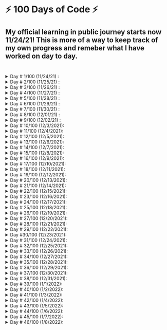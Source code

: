 # ⚡ 100 Days of Code ⚡

## My official learning in public journey starts now 11/24/21! This is more of a way to keep track of my own progress and remeber what I have worked on day to day.<br><br>

<details>
<summary>Day # 1/100 (11/24/21) :</summary>
Thanks to Black Friday, I picked up a TypeScript Udemy course to jump on the TypeScript band waggon. A few things from today's study session:

- Complile your .ts file with `tsc filename.ts`
- Core Types (_Always written in all lowercase_)
  - number (_All numbers, no differentiation between integers or floats_)
  - string (_All text values_)
  - boolean (_Just these two, no "truthy" or falsy" values_)
  - object (_Any JavaScript object, more specific types (type of object) are possible_)
  - Array (_Any JavaScript array, type can be flexible or strict(regarding the element types)_)
  - Tuple (_Added by TypeScript: Fixed-length array_)
  - Enums (_Added by TypeScript: Automatically enumerated global constant identifiers_)
  - Any (_Any kind of value, no specific type assignment_)
- Union Types (_Multiple types separated with a | _)
- Literal Types (_Specific Types, "as-number" or 5.12 _)
- Type Aliases (_Allow you to encode your own custom types_)

  ```javascript
  type ConversionDescriptor = "as-number" | "as-text";
  ```

  you can also do things like:

  ```javascript
  type User = { name: string, age: number };
  const u1: User = { name: "Max", age: 30 }; // this works!
  ```

</details>

<details>

<summary>Day # 2/100 (11/25/21) :</summary>

Happy Thanksgiving everyone!

- `tsc app.ts --watch` (_This will watch for modifications to 'app.ts' and auto compile_)
  <br>

In order for TypeScript to know that you want to watch all .ts files in your entire project you must first run (_only once_):

```sh
tsc --init
```

This will create a `tsconfig.json` file that has all of your necessary TypeScript configuration information inside.  
Once you have done this, you can run  
`tsc --watch`  
without pointing it at a specific file and this will watch all TypeScript files in your project and recompile on change.

To specifically include or exclude a file or files from being compiled in your project, add the following to your tsconfig.json:

```js
...
"exclude": [
  "node_modules" // already excluded by default
],
"include": [
  "fileToInclude.ts",
  "otherFile.ts"
]
```

#### Setting sourceMap to true will give you access to your TypeScript files in the developer console.

</details>

<details>

<summary>Day # 3/100 (11/26/21) :</summary>

### TypeScript / JavaScript

- The "Rest" parameter  
  _allows you to take a varying amount of parameters_

```js
const add = (...numbers: number[]) => {
  return numbers.reduce((curResult, vurValue) => {
    return curResult + curValue;
  }, 0);
};
```

### AWS Developer Assoicate

- IAM (_Identity and Access Management, Global service_)
  - ### Policies
    example below:
  ```json
  {
    "Version": "2021-12-17",
    "Id": "S3-Account-Permissions",
    "Statement": [
      {
        "Sid": "1",
        "Effect": "Allow",
        "Principal": {
          "AWS": [arn:aws:iam::123456789012:root"]
        },
        "Action":[
          "s3:GetObject",
          "s3:PutObject"
        ],
        "Resource":[arn:aws:s3:::mybucket/*"]
      }
    ]
  }
  ```
  - Consists of
    - Version: policy language version, always include "2012-10-17"
    - Id: an identifier for the policy(optional)
    - Statement: one or more individual statements(required)
  - Statements consists of
    - Sid: an identifier for the statement(optional)
    - Effect: whether the statement allows or denies access(Allow,Deny)
    - Principal: account/user/role to which this policy is applied to
    - Action: list of actions this policy allows or denies
    - Resource list of resources to which the actions are applied to
    - Condition: conditions for when this policy is in effect(optional)<br><br>
  - ### MFA(_Multi Factor Authentication_)
    - Password + (device you own) => successful login
  - ### Roles
    - Just like permissions but for Services
  - ### Best Practices
    - Don't use the root account except for AWS account setup
    - One physical user = One AWS user
    - Assign users to groups and assign permissions to those groups
    - Create a strong password policy
    - Use and enforce the use of MFA
    - Create and use Roles for giving permissions to AWS services
    - Use Access Keys for Programmatic Access (CLI/SDK)
    - Audit permissions of your account with the IAM Credentials Report
    - **NEVER** share IAM users & Access Keys

</details>

<details>

<summary>Day # 4/100 (11/27/21) :</summary>

### S.O.L.I.D Design Principles

- Single Responsibility Principle
  - A class should have one and only one reason to change, meaning that a class should have only one job.
- Open/Closed Principle
  - Objects or entities should be open for extension but closed for modification.
    _This means that a class should be extendable without modifying the class itself._
- Liskov Substitution Principle
  - The principle defines that objects of a superclass shall be replaceable with objects of its subclasses without breaking the application. That requires the objects of your subclasses to behave in the same way as the objects of your superclass.
- Interface Segregation Principle
  - A client should never be forced to implement an interface that it doesn’t use, or clients shouldn’t be forced to depend on methods they do not use.
    _the goal of the Interface Segregation Principle is to reduce the side effects and frequency of required changes by splitting the software into multiple, independent parts._
- Dependency Inversion Principle
  - Entities must depend on abstractions, not on concretions. It states that the high-level module must not depend on the low-level module, but they should depend on abstractions.

</details>

<details>

<summary>Day # 5/100 (11/28/21) :</summary>

Today is the first time that I have ever run the command:

```sh
npx create-react-app typescript-flashcards --template typescript
```

Soon after that, I decided to take my own advice and not context switch. Rather than jumping straight into a React project with TypeScript, I decided to just continue along learning all that I can about TypeScript.

**Advanced TypeScript Types**

### Intersection Types

Intersections Types are created with the "&"

```ts
type Admin = {
  name: string;
  privileges: string[];
};

type Employee = {
  name: string;
  startDate;
  Date;
};

type ElevatedEmployee = Admin & Employee;
```

_when 2 union types are used, only the type in common gets used and when an object type is used, the new type is the combination of all properties_

### Type Guards

When you need to type check a union type or other overlapping type, you can can check it with the `typeof` operator or using `in` depending if it is built in type or user created type.

```ts
function move(pet: Fish | Bird) {
  if ("swim" in pet) {
    return pet.swim();
  }
  return pet.fly();
}
```

```ts
function add(num: number | string, num2: number | string) {
  if (typeof num === "string" || typeof num2 === "string") {
    return num.toString() + num2.toString();
  }
  return num + num2;
}
```

### Discriminated Unions

(available with object/interfaces)  
_A common technique for working with unions is to have a single field which uses literal types which you can use to let TypeScript narrow down the possible current type._  
Example:

```ts
interface Bird {
  type: "bird";
  flyingSpeed: number;
}

interface Horse {
  type: "horse";
  runningSpeed: number;
}

type Animal = Bird | Horse;

function moveAnimal(animal: Animal) {
  let speed;
  switch (animal.type) {
    case "bird":
      speed = animal.flyingSpeed;
      break;
    case "horse":
      speed = animal.runningSpeed;
      break;
  }
  console.log("Moving at speed: " + speed);
}

moveAnimal({ type: "bird", flyingSpeed: 10 });
```

### Type Casting

This can be done using "<>" before an element or using "as **\_\_**" after

### Function Overloads

Adding the same function signature above with different parameter types followed by a ";".

### Optional Chaining

Using a ? after an object rather than checking if the object is not null.

```js
console.log(fetchedUserData?.job?.title);
```

### Nullish Coalescing

You can use a "??" to return the right-hand operand when its left-hand operand is null or undefined.

```js
const storedData = userInput ?? "DEFAULT";
//if userInput is null, 'DEFAULT' will be set, if not, userInput will be used.
```

</details>

<details>

<summary>Day # 6/100 (11/29/21) :</summary>

Today we take a look at **Generics**

```ts
//Array Type
const names: Array<string> = ["Travis", "Chris"];

//Promise Type
const promise: Promise<string> = new Promise((resolve, reject) => {
  setTimeout(() => {
    resolve("This is done!");
  }, 2000);
});
```

**Generic Function**

```ts
function merge<T, U>(objA: T, objB: U) {
  return Object.assign(objA, objB);
}

const mergedObj = merge({ name: "Travis" }, { age: 32 });
console.log(mergedObj); // {name: 'Travis', age: 32}
```

This way, when we call this merge function, the type gets passed in and then used below.  
Generic Types/Functions are very powerful.

**Constraints**
Using the "extends" followed by the type after the "T" and "U" in the code snippet above, you can explicitly set the type of the generic.

```ts
function merge<T extends object, U extends object>(objA: T, objB: U) {
  //This will make sure that the items getting passed in have to be an object.
}
```

**The 'keyof' Constraint**

```ts
function extractAndConvert<T extends object, U extends keyof T>(
  obj: T,
  key: U
) {
  return "Value: " + obj[key];
}
extractAndConvert({ name: "Travis" }, "name");
```

TypeScript will make sure that the the second argument is a valid key for the object passed in.

**Decorators**

- Class Decorators
  - A Class Decorator is declared just before a class declaration. The class decorator is applied to the constructor of the class and can be used to observe, modify, or replace a class definition. A class decorator cannot be used in a declaration file, or in any other ambient context (such as on a declare class).The expression for the class decorator will be called as a function at runtime, with the constructor of the decorated class as its only argument.
- Method Decorators
  - A Method Decorator is declared just before a method declaration. The decorator is applied to the Property Descriptor for the method, and can be used to observe, modify, or replace a method definition. A method decorator cannot be used in a declaration file, on an overload, or in any other ambient context (such as in a declare class).
- Accessor Decorators
  - An Accessor Decorator is declared just before an accessor declaration. The accessor decorator is applied to the Property Descriptor for the accessor and can be used to observe, modify, or replace an accessor’s definitions. An accessor decorator cannot be used in a declaration file, or in any other ambient context (such as in a declare class).
- Property Decorators
  - A Property Decorator is declared just before a property declaration. A property decorator cannot be used in a declaration file, or in any other ambient context (such as in a declare class).
- Parameter Decorators
  - A Parameter Decorator is declared just before a parameter declaration. The parameter decorator is applied to the function for a class constructor or method declaration. A parameter decorator cannot be used in a declaration file, an overload, or in any other ambient context (such as in a declare class).

</details>

<details>

<summary>Day # 7/100 (11/30/21) :</summary>

**Drag and Drop in TypeScript**
Started with the basics, setup a form using TS classes and implemented form input validation.

</details>

<details>

<summary>Day # 8/100 (12/01/21) :</summary>
Going through more of a Udemy course today scratching my head because something wasn't working.
Turns out, I didn't run `tsc -w` in my other terminal window. (facepalm)

Spent the rest of the evening working on random interview style alogrithm questions. Fibonacci, FizzBuzz,etc...

</details>

<details>

<summary>Day # 9/100 (12/02/21) :</summary>

I know I'm a big advocate of not "context-hopping" but I have this Vue.js bug that I have to itch. I want to see the similarities between React and Vue.

**What is Vue**  
Vue (pronounced /vjuː/, like view) is a progressive framework for building user interfaces. Unlike other monolithic frameworks, Vue is designed from the ground up to be incrementally adoptable. The core library is focused on the view layer only, and is easy to pick up and integrate with other libraries or existing projects. On the other hand, Vue is also perfectly capable of powering sophisticated Single-Page Applications when used in combination with modern tooling and supporting libraries.

**Let's get started**

```sh
npm install vue
```

**Vue Components are all in 1 file!?**  
One important thing to note is that separation of concerns is not equal to separation of file types. In modern UI development, we have found that instead of dividing the codebase into three huge layers that interweave with one another, it makes much more sense to divide them into loosely-coupled components and compose them. Inside a component, its template, logic and styles are inherently coupled, and collocating them actually makes the component more cohesive and maintainable.

Even if you don’t like the idea of Single-File Components, you can still leverage its hot-reloading and pre-compilation features by separating your JavaScript and CSS into separate files:

```js
<!-- my-component.vue -->
<template>
  <div>This will be pre-compiled</div>
</template>
<script src="./my-component.js"></script>
<style src="./my-component.css"></style>
```

</details>

<details>

<summary>Day # 10/100 (12/3/2021):</summary>

This evening I spent most of my time playing around with Vue.
Learned a bit more about:

- Declarative Rendering `{{message}}`
- Conditionals and Loops `<span v-if="isVisible">Now you see me</span>`
</details>

<details>

<summary>Day # 11/100 (12/4/2021):</summary>

Today I reimplemented my todolist in Vue from scratch.  
I then created a quick Github Profile Display under the todo list using axios to fetch user info from the github API.

</details>

<details>

<summary>Day # 12/100 (12/5/2021):</summary>
Today I decided to bite the bullet and switch over VSCode to use Vim. This should be interesting.

_v-bind_: takes an atribute in which the data will be bound to. _setting the value of an attribute_
_v-on_: takes an argument after the colon which is an event. (_click, mouseEnter, mouseLeave, etc..._)

**Event Modifiers**

- .stop
- .prevent
- .capture
- .self
- .once
- .passive

```html
<!-- the click event's propagation will be stopped -->
<a v-on:click.stop="doThis"></a>

<!-- the submit event will no longer reload the page -->
<form v-on:submit.prevent="onSubmit"></form>

<!-- modifiers can be chained -->
<a v-on:click.stop.prevent="doThat"></a>

<!-- just the modifier -->
<form v-on:submit.prevent></form>

<!-- use capture mode when adding the event listener -->
<!-- i.e. an event targeting an inner element is handled here before being handled by that element -->
<div v-on:click.capture="doThis">...</div>

<!-- only trigger handler if event.target is the element itself -->
<!-- i.e. not from a child element -->
<div v-on:click.self="doThat">...</div>
```

</details>

<details>

<summary>Day # 13/100 (12/6/2021):</summary>

**Today is the day I recreate my flashcards-react-app in Vue**

- Learned the correct way to pass props to a components.
- Installed Cypress for testing and did a ton of reading.
  - Tomorrow I plan on doing a deeper dive on cypress.
  </details>

<details>

<summary>Day # 14/100 (12/7/2021):</summary>

**Methods vs Computed Properties vs Watchers**

**Methods**

- Use with event binding OR data binding.
- Data binding: Method is executed for every "re-render" cycle of the component.
- Use for events or data that really needs to be re-evaluated all of the time.

**Computed Properties**

- Use with data binding.
- Computed properties are only re-evaluated if one of their "used values" changes.
- Use for data that depends on other data.

**Watchers**

- Not used directly in the template.
- Allows you to run any code in reaction to some changed data(e.g. sending an HTTP request etc...)
- Use for any non-data updates you want to make.

- Learned the correct way to pass props to a components.

</details>

<details>

<summary>Day # 15/100 (12/8/2021):</summary>

Today I had this great idea to make a "mini-game" of sorts in Vue.

**GetIntoTech**

- Level up to get hired from the company of your dreams.
  - 2 "health bars"
    - Developer Skills
    - Company Difficulty or possibility to hire or something.
  - 4 buttons
    - Take a Udemy Course
    - Connect to people on LinkedIn
    - Send out an application
    - Grind LeetCode

I was able to get a simple UI fleshed out and some basic functionality setup.

</details>

<details>

<summary>Day # 16/100 (12/9/2021):</summary>

Today I spent most of my time working on the mini-game logic.

- Implemented a stamina meter that decreases continuously.
- Added a sleep function that restores your stamina but puts a freeze on the buttons for 3 seconds.
- Implemented a modal popup if you run out of stamina that resets the game on close.

</details>

<details>

<summary>Day # 17/100 (12/10/2021):</summary>

After listening to a great podcast while sitting in a ton of traffic, I decided to try to put a little more effort towards learning CSS "in-depth." I have never really tried to learn it thoroughly and I'm honestly tired of throwing random properties at an element until it looks close to what I'm looking for. One day I want to know why things are working they way they are and be able to produce pixel perfect layouts given a design.

Therefore, today I have decided to work on a simple FrontEndMentor project and brush up on my CSS skills.

</details>

<details>

<summary>Day # 18/100 (12/11/2021):</summary>
A few random CSS notes.

**Specificity**
Specificity is a weight that is applied to a given CSS declaration, determined by the number of each selector type in the matching selector. When multiple declarations have equal specificity, the last declaration found in the CSS is applied to the element. Specificity only applies when the same element is targeted by multiple declarations. As per CSS rules, directly targeted elements will always take precedence over rules which an element inherits from its ancestor.

**Selector Types**

1. Type selectors (e.g., h1) and pseudo-elements (e.g., ::before).
2. Class selectors (e.g., .example), attributes selectors (e.g., [type="radio"]) and pseudo-classes (e.g., :hover).
3. ID selectors (e.g., #example).

_Universal selector (\*), combinators (+, >, ~, ' ', ||) and negation pseudo-class (:not()) have no effect on specificity. (The selectors declared inside :not() do, however.)_

**Inline styles added to an element (e.g., style="font-weight: bold;") always overwrite any styles in external stylesheets, and thus can be thought of as having the highest specificity.**

**The !important exception ruels of thumb**

- **Always** look for a way to use specificity before even considering !important
- **Only** use !important on page-specific CSS that overrides foreign CSS (from external libraries, like Bootstrap or normalize.css).
- **Never** use !important when you're writing a plugin/mashup.
- **Never** use !important on site-wide CSS.

</details>

<details>

<summary>Day # 19/100 (12/12/2021):</summary>

- How Vue looks under the hood.
- Todo List
- Rabbit DSA with Chris.
- Brain F\*\*\*\* with python and "global" CONSTANTS (first time I wanted to get back into my JavaScript code)

</details>

<details>

<summary>Day # 20/100 (12/13/2021):</summary>

- Todo List ✔✔
- How Vue Updates the DOM ✔✔
- Vue Instance Lifecycle
  - createApp()
  - beforeCreate()
  - created()
  - beforeMount()
  - mounted()
  - DATA CHANGED
    - beforeUpdate()
    - updated()
  - INSTANCE UNMOUNTED
    - beforeUnmount()
    - unmounted()

</details>

<details>

<summary>Day # 21/100 (12/14/2021):</summary>

Started off the evening with a bit more of Vue theory and then jumped into another project, this time a simple portfolio project to practice using components, props, and state management with VueX.

</details>

<details>

<summary>Day # 22/100 (12/15/2021):</summary>

**VueX**

- Commit a Mutation
- Dispatch an action

**Vue Deeper Dive**

- Global vs Local Components
- Scoped Styles
- Slots
  - Named Slots (must name them if more than 1)
  - `<template v-slot:NAMEOFSLOT>`
  - Scoped Slots
  </details>

<details>

<summary>Day # 23/100 (12/16/2021):</summary>

Took it easy today and spent my entire evening messing around on the simple portfolio vue project I started's CSS.

CSS Pros blow me away. Mad props to people who fully understand what is going on under the hood in CSS.

</details>

<details>

<summary>Day # 24/100 (12/17/2021):</summary>

- Simple Vue Portfolio
- VueX
- Looked into a bug in a fellow developers code.

</details>

<details>

<summary>Day # 25/100 (12/18/2021):</summary>

- Purchased domain for future business endevors. ✔
- Start fresh React/Vue project of future business. ✔
- Add all inital components, pages, and packages. ✔

</details>

<details>

<summary>Day # 26/100 (12/19/2021):</summary>

- Added a cool card component to the shop page.
- Looking to get into user login-registration tomorrow.

</details>

<details>

<summary>Day # 27/100 (12/20/2021):</summary>

Continue working on AlawaysZenCeramics.com

Went back to a previous react/redux ecommerce store I build with a Udemy course to refresh my knowledge of Firebase Authenticaiton.

Also broke the website in to a few smaller components.

</details>

<details>

<summary>Day # 28/100 (12/21/2021):</summary>

**AlwaysZenCeramics.com**

- Added Firebase User Auth
- Added a UserContext to be able to access the logged in user info at any time.
- Added a few pictures to the home page.

</details>

<details>

<summary>Day # 29/100 (12/22/2021):</summary>

Today I worked on a take home assessment given to a fellow div.  
Got the Node.js/Express server running with postgreSQL as the database.  
Simple Client was created with Vue.

</details>

<details>

<summary> Day #30/100 (12/23/2021):</summary>

- Finish up the take home assessment.
- Added the addCar functionality.

</details>

<details>

<summary>Day # 31/100 (12/24/2021):</summary>

**Merry Christmas Eve**

</details>

<details>

<summary>Day # 32/100 (12/25/2021):</summary>

**Merry Christmas!**

- going through a mini Vue/Vuex shopping cart blog on digitalocean.

</details>

<details>

<summary>Day # 33/100 (12/26/2021):</summary>

- Finish up the vuex shopping cart project.
- Help user on digitalocean blog with an issue with their code.
  - Realzied their issue was that they were comparing a string to an int. (fixed code below)
  ```
  ... parseInt(req.params.id);
  ```

</details>

<details>

<summary>Day # 34/100 (12/27/2021):</summary>

- Call with David Marshall to help him out with his Vue 2 App.

</details>

<details>

<summary>Day # 35/100 (12/28/2021):</summary>

- Scratch my head dealing with firebase database bugs.

</details>

<details>

<summary>Day # 36/100 (12/29/2021):</summary>

- Going to start a fresh Vue.js project for AlwaysZenCeramics
  - Looking into routing.
  - Going to use Vuex for state management.
  - Firebase for Authentication and storing data.

</details>

<details>

<summary>Day # 37/100 (12/30/2021):</summary>

- Firebase helper methods for adding info to the database completed.
- Need to setup the google auth etc...

</details>

<details>

<summary>Day # 38/100 (12/31/2021):</summary>

- Finished all of the google O-Auth w/ firebase.
  - The user can now login and their name gets displayed as well as a link to logout.

</details>

<details>

<summary>Day # 39/100 (1/1/2022):</summary>

**Happy New Year!**

- Another day working on AlwaysZenCeramics!
- Worked out Firebase bugs and added a card component.

</details>

<details>

<summary>Day # 40/100 (1/2/2022):</summary>

**Always Zen Ceramics**

- Add "add to cart" feature as well as shopping cart & badge icon.

</details>

<details>

<summary>Day # 41/100 (1/3/2022):</summary>

- Added the cartDropdown Component as well as the functionality.
  - Need to work on the styling still.

</details>

<details>

<summary>Day # 42/100 (1/4/2022):</summary>

- Spent the evening working a little bit with styling Always Zen Ceramics.
  - AKA: Took it easy.

</details>

<details>

<summary>Day # 43/100 (1/5/2022):</summary>

**Happy Birthday Mom...**
_Gone but not forgotten_

- Meeting with Josh Medeski to chat about Vim and learn a thing or two.

</details>

<details>

<summary>Day # 44/100 (1/6/2022):</summary>

- Add remove from cart Vuex functionality.
- Persist cart data in local storage.
  - added an initilizeStore mutation that gets commited before the app gets created.

</details>

<details>

<summary>Day # 45/100 (1/7/2022):</summary>

# Happy Birthday To Me!

**Just because it's my birthday, doesn't mean I'm taking a day off!**

- Add TailwindCSS to the project
- Convert the Header and Dropdown to use TailwindCSS

</details>

<details>

<summary>Day # 46/100 (1/8/2022):</summary>

Taking it easy.

Going to read the tailwind docs for a few.

</details>
